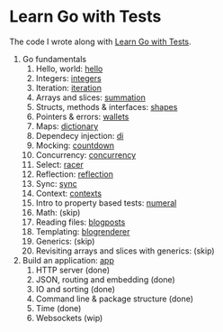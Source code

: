 # Learn Go with Tests

The code I wrote along with [Learn Go with Tests](https://quii.gitbook.io/learn-go-with-tests/).

1. Go fundamentals
    1. Hello, world: [hello](./hello/)
    2. Integers: [integers](./integers/)
    3. Iteration: [iteration](./iteration/)
    4. Arrays and slices: [summation](./summation/)
    5. Structs, methods & interfaces: [shapes](./shapes/)
    6. Pointers & errors: [wallets](./wallets/)
    7. Maps: [dictionary](./dictionary/)
    8. Dependecy injection: [di](./di/)
    9. Mocking: [countdown](./countdown/)
    10. Concurrency: [concurrency](./concurrency/)
    11. Select: [racer](./racer/)
    12. Reflection: [reflection](./reflection/)
    13. Sync: [sync](./sync/)
    14. Context: [contexts](./contexts/)
    15. Intro to property based tests: [numeral](./numeral/)
    16. Math: (skip)
    17. Reading files: [blogposts](./blogposts/)
    18. Templating: [blogrenderer](./blogrenderer/)
    19. Generics: (skip)
    20. Revisiting arrays and slices with generics: (skip)
2. Build an application: [app](./app/)
    1. HTTP server (done)
    2. JSON, routing and embedding (done)
    3. IO and sorting (done)
    4. Command line & package structure (done)
    5. Time (done)
    6. Websockets (wip)
